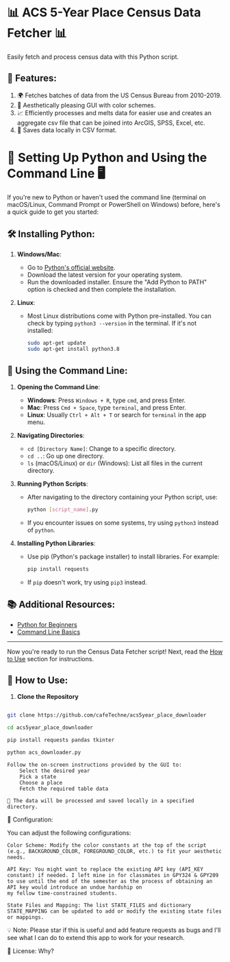 # 📊 ACS 5-Year Place Census Data Fetcher 📊

Easily fetch and process census data with this Python script.

## 🌟 Features:
1. 🌍 Fetches batches of data from the US Census Bureau from 2010-2019.
2. 🎨 Aesthetically pleasing GUI with color schemes.
3. 📈 Efficiently processes and melts data for easier use and creates an aggregate csv file that can be joined into ArcGIS, SPSS, Excel, etc.
4. 💾 Saves data locally in CSV format.


# 🐍 Setting Up Python and Using the Command Line 🖥️

If you're new to Python or haven't used the command line (terminal on macOS/Linux, Command Prompt or PowerShell on Windows) before, here's a quick guide to get you started:

## 🛠️ Installing Python:

1. **Windows/Mac**: 
    - Go to [Python's official website](https://www.python.org/downloads/).
    - Download the latest version for your operating system.
    - Run the downloaded installer. Ensure the "Add Python to PATH" option is checked and then complete the installation.

2. **Linux**: 
    - Most Linux distributions come with Python pre-installed. You can check by typing `python3 --version` in the terminal. If it's not installed:
      ```bash
      sudo apt-get update
      sudo apt-get install python3.8
      ```

## 🚀 Using the Command Line:

1. **Opening the Command Line**:
    - **Windows**: Press `Windows + R`, type `cmd`, and press Enter.
    - **Mac**: Press `Cmd + Space`, type `terminal`, and press Enter.
    - **Linux**: Usually `Ctrl + Alt + T` or search for `terminal` in the app menu.

2. **Navigating Directories**:
    - `cd [Directory Name]`: Change to a specific directory.
    - `cd ..`: Go up one directory.
    - `ls` (macOS/Linux) or `dir` (Windows): List all files in the current directory.

3. **Running Python Scripts**:
    - After navigating to the directory containing your Python script, use:
      ```bash
      python [script_name].py
      ```
    - If you encounter issues on some systems, try using `python3` instead of `python`.

4. **Installing Python Libraries**:
    - Use pip (Python's package installer) to install libraries. For example:
      ```bash
      pip install requests
      ```
    - If `pip` doesn't work, try using `pip3` instead.

## 📚 Additional Resources:

- [Python for Beginners](https://docs.python.org/3/tutorial/index.html)
- [Command Line Basics](https://tutorial.djangogirls.org/en/intro_to_command_line/)

---

Now you're ready to run the Census Data Fetcher script! Next, read the [How to Use](#-how-to-use) section for instructions.



## 🚀 How to Use:

1. **Clone the Repository**
```bash

git clone https://github.com/cafeTechne/acs5year_place_downloader

cd acs5year_place_downloader

pip install requests pandas tkinter

python acs_downloader.py

```
    Follow the on-screen instructions provided by the GUI to:
        Select the desired year
        Pick a state
        Choose a place
        Fetch the required table data

    🎉 The data will be processed and saved locally in a specified directory.

🔧 Configuration:

You can adjust the following configurations:

    Color Scheme: Modify the color constants at the top of the script (e.g., BACKGROUND_COLOR, FOREGROUND_COLOR, etc.) to fit your aesthetic needs.

    API Key: You might want to replace the existing API key (API_KEY constant) if needed. I left mine in for classmates in GPY324 & GPY209 to use until the end of the semester as the process of obtaining an API key would introduce an undue hardship on 
    my fellow time-constrained students.

    State Files and Mapping: The list STATE_FILES and dictionary STATE_MAPPING can be updated to add or modify the existing state files or mappings.

💡 Note: Please star if this is useful and add feature requests as bugs and I'll see what I can do to extend this app to work for your research.

🔐 License:
Why?
